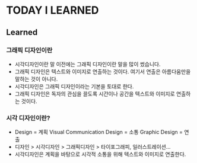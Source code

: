 # TODAY I LEARNED

## Learned

### 그래픽 디자인이란

- 시각디자인이란 말 이전에는 그래픽 디자인이란 말을 많이 썼습니다.
- 그래픽 디자인은 텍스트와 이미지로 연출하는 것이다. 여기서 연출은 아름다움만을 말하는 것이 아니다.
- 시각디자인은 그래픽 디자인이라는 기본을 토대로 한다.
- 그래픽 디자인은 독자의 관심을 끌도록 시간이나 공간을 텍스트와 이미지로 연출하는 것이다.

### 시각 디자인이란?

- Design = 계획 Visual Communication Design = 소통 Graphic Design = 연출
- 디자인 > 시각디자인 > 그래픽디자인 > 타이포그래피, 일러스트레이션...
- 시각디자인은 계획을 바탕으로 시각적 소통을 위해 텍스트와 이미지로 연출한다.


